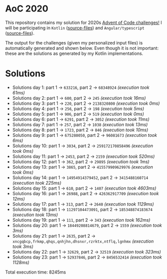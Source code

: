 # AoC 2020

This repository contains my solution for 2020s [Advent of Code challenges!](https://adventofcode.com/2020)
I will be participating in `Kotlin` ([source-files](https://github.com/KristofAchten/AoC2020/tree/master/kotlin/src)) and `Angular/typescript` ([source-files](https://github.com/KristofAchten/AoC2020/tree/master/angular/aoc/src/app)).

The output for the challenges (given my personalized input files) is automatically generated and shown below. Even though it is not important: these are the solutions as generated by my Kotlin implementations.

# Solutions
- Solutions day 1: part 1 -> `633216`, part 2 -> `68348924` *(execution took 61ms)*
- Solutions day 2: part 1 -> `600`, part 2 -> `245` *(execution took 16ms)*
- Solutions day 3: part 1 -> `220`, part 2 -> `2138320800` *(execution took 0ms)*
- Solutions day 4: part 1 -> `256`, part 2 -> `198` *(execution took 5ms)*
- Solutions day 5: part 1 -> `906`, part 2 -> `519` *(execution took 0ms)*
- Solutions day 6: part 1 -> `6291`, part 2 -> `3052` *(execution took 11ms)*
- Solutions day 7: part 1 -> `257`, part 2 -> `1038` *(execution took 13ms)*
- Solutions day 8: part 1 -> `1723`, part 2 -> `846` *(execution took 10ms)*
- Solutions day 9: part 1 -> `675280050`, part 2 -> `96081673` *(execution took 6ms)*
- Solutions day 10: part 1 -> `3034`, part 2 -> `259172170858496` *(execution took 0ms)*
- Solutions day 11: part 1 -> `2453`, part 2 -> `2159` *(execution took 520ms)*
- Solutions day 12: part 1 -> `362`, part 2 -> `29895` *(execution took 1ms)*
- Solutions day 13: part 1 -> `3865`, part 2 -> `415579909629976` *(execution took 0ms)*
- Solutions day 14: part 1 -> `14954914379452`, part 2 -> `3415488160714` *(execution took 225ms)*
- Solutions day 15: part 1 -> `610`, part 2 -> `1407` *(execution took 4603ms)*
- Solutions day 16: part 1 -> `26988`, part 2 -> `426362917709` *(execution took 12ms)*
- Solutions day 17: part 1 -> `313`, part 2 -> `2640` *(execution took 1129ms)*
- Solutions day 18: part 1 -> `11297104473091`, part 2 -> `185348874183674` *(execution took 13ms)*
- Solutions day 19: part 1 -> `111`, part 2 -> `343` *(execution took 162ms)*
- Solutions day 20: part 1 -> `18449208814679`, part 2 -> `1559` *(execution took 3ms)*
- Solutions day 21: part 1 -> `2635`, part 2 -> `xncgqbcp,frkmp,qhqs,qnhjhn,dhsnxr,rzrktx,ntflq,lgnhmx` *(execution took 3ms)*
- Solutions day 22: part 1 -> `32629`, part 2 -> `32519` *(execution took 323ms)*
- Solutions day 23: part 1 -> `52937846`, part 2 -> `8456532414` *(execution took 1128ms)*


 Total execution time: 8245ms